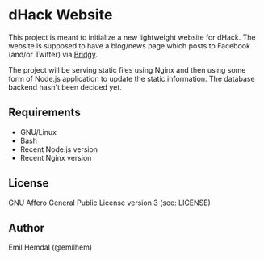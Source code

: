 dHack Website
=============

This project is meant to initialize a new lightweight website for dHack. The website is supposed to have a blog/news page which posts to Facebook (and/or Twitter) via [Bridgy](https://brid.gy/).

The project will be serving static files using Nginx and then using some form of Node.js application to update the static information. The database backend hasn't been decided yet.

Requirements
------------

* GNU/Linux
* Bash
* Recent Node.js version
* Recent Nginx version

License
-------

GNU Affero General Public License version 3 (see: LICENSE)

Author
------

Emil Hemdal (@emilhem)
